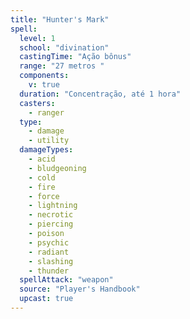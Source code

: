 ```yaml
---
title: "Hunter's Mark"
spell:
  level: 1
  school: "divination"
  castingTime: "Ação bônus"
  range: "27 metros "
  components:
    v: true
  duration: "Concentração, até 1 hora"
  casters:
    - ranger
  type:
    - damage
    - utility
  damageTypes:
    - acid
    - bludgeoning
    - cold
    - fire
    - force
    - lightning
    - necrotic
    - piercing
    - poison
    - psychic
    - radiant
    - slashing
    - thunder
  spellAttack: "weapon"
  source: "Player's Handbook"
  upcast: true
---
```

